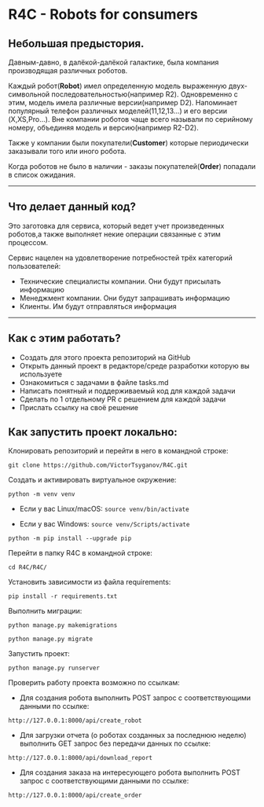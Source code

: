 # R4C - Robots for consumers

## Небольшая предыстория.
Давным-давно, в далёкой-далёкой галактике, была компания производящая различных 
роботов. 

Каждый робот(**Robot**) имел определенную модель выраженную двух-символьной 
последовательностью(например R2). Одновременно с этим, модель имела различные 
версии(например D2). Напоминает популярный телефон различных моделей(11,12,13...) и его версии
(X,XS,Pro...). Вне компании роботов чаще всего называли по серийному номеру, объединяя модель и версию(например R2-D2).

Также у компании были покупатели(**Customer**) которые периодически заказывали того или иного робота. 

Когда роботов не было в наличии - заказы покупателей(**Order**) попадали в список ожидания.

---
## Что делает данный код?
Это заготовка для сервиса, который ведет учет произведенных роботов,а также 
выполняет некие операции связанные с этим процессом.

Сервис нацелен на удовлетворение потребностей трёх категорий пользователей:
- Технические специалисты компании. Они будут присылать информацию
- Менеджмент компании. Они будут запрашивать информацию
- Клиенты. Им будут отправляться информация
___

## Как с этим работать?
- Создать для этого проекта репозиторий на GitHub
- Открыть данный проект в редакторе/среде разработки которую вы используете
- Ознакомиться с задачами в файле tasks.md
- Написать понятный и поддерживаемый код для каждой задачи 
- Сделать по 1 отдельному PR с решением для каждой задачи
- Прислать ссылку на своё решение


## Как запустить проект локально:

Клонировать репозиторий и перейти в него в командной строке:

``` git clone https://github.com/VictorTsyganov/R4C.git ```

Создать и активировать виртуальное окружение:

``` python -m venv venv ``` 

* Если у вас Linux/macOS:
    ``` source venv/bin/activate ``` 

* Если у вас Windows:
    ``` source venv/Scripts/activate ```
    
``` python -m pip install --upgrade pip ``` 

Перейти в папку R4C в командной строке:

``` cd R4C/R4C/ ``` 

Установить зависимости из файла requirements:

``` pip install -r requirements.txt ``` 

Выполнить миграции:

``` python manage.py makemigrations ```

``` python manage.py migrate ``` 

Запустить проект:

``` python manage.py runserver ```

Проверить работу проекта возможно по ссылкам:

* Для создания робота выполнить POST запрос с соответствующими данными по ссылке:

```
http://127.0.0.1:8000/api/create_robot
```

* Для загрузки отчета (о роботах созданных за последнюю неделю) выполнить GET запрос без передачи данных по ссылке:

```
http://127.0.0.1:8000/api/download_report
```

* Для создания заказа на интересующего робота выполнить POST запрос с соответствующими данными по ссылке:

```
http://127.0.0.1:8000/api/create_order
```